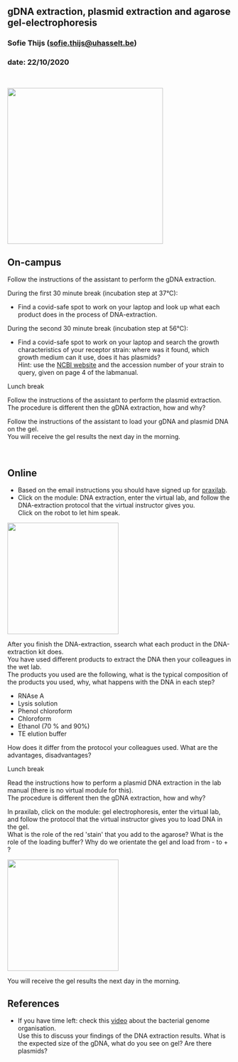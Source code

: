 ## gDNA extraction, plasmid extraction and agarose gel-electrophoresis
### Sofie Thijs (sofie.thijs@uhasselt.be)
### date: 22/10/2020


&nbsp;
&nbsp;


<img src="https://cdn.kastatic.org/ka-perseus-images/281341d0ce02b9d8f7c74ece5424b580e8ff438f.png" width="350px">


## On-campus

Follow the instructions of the assistant to perform the gDNA extraction.  

During the first 30 minute break (incubation step at 37°C):   
- Find a covid-safe spot to work on your laptop and look up what each product does in the process of DNA-extraction.  

During the second 30 minute break (incubation step at 56°C):  
- Find a covid-safe spot to work on your laptop and search the growth characteristics of your receptor strain: where was it found, which growth medium can it use, does it has plasmids?  
Hint: use the [NCBI website](https://www.ncbi.nlm.nih.gov/) and the accession number of your strain to query, given on page 4 of the labmanual.  

Lunch break

Follow the instructions of the assistant to perform the plasmid extraction.  
The procedure is different then the gDNA extraction, how and why?  

Follow the instructions of the assistant to load your gDNA and plasmid DNA on the gel.  
You will receive the gel results the next day in the morning.

&nbsp;
&nbsp;

## Online

- Based on the email instructions you should have signed up for [praxilab](https://praxilabs.com/en/sign-up).
- Click on the module: DNA extraction, enter the virtual lab, and follow the DNA-extraction protocol that the virtual instructor gives you.  
Click on the robot to let him speak.

<img src="https://praxilabs.com/EnglishContent/images/News/Biology.jpg" width="250px">

After you finish the DNA-extraction, ssearch what each product in the DNA-extraction kit does.  
You have used different products to extract the DNA then your colleagues in the wet lab.  
The products you used are the following, what is the typical composition of the products you used, why, what happens with the DNA in each step?  
- RNAse A  
- Lysis solution  
- Phenol chloroform  
- Chloroform  
- Ethanol (70 % and 90%)  
- TE elution buffer  

How does it differ from the protocol your colleagues used. What are the advantages, disadvantages?  

Lunch break

Read the instructions how to perform a plasmid DNA extraction in the lab manual (there is no virtual module for this).  
The procedure is different then the gDNA extraction, how and why?  

In praxilab, click on the module: gel electrophoresis, enter the virtual lab, and follow the protocol that the virtual instructor gives you to load DNA in the gel.  
What is the role of the red 'stain' that you add to the agarose?  What is the role of the loading buffer?  Why do we orientate the gel and load from - to + ?  

<img src="https://praxilabs.com/EnglishContent/images/O_NewVirtualLab/Molecular%20Biology/Protein%20Electrophoresis/1.png" width="250px">  

You will receive the gel results the next day in the morning.

## References
- If you have time left: check this [video](https://github.com/Sofie8/Practicum_conjugation_MOGEN/blob/main/Thebacterialgenome.mp4) about the bacterial genome organisation.  
Use this to discuss your findings of the DNA extraction results. What is the expected size of the gDNA, what do you see on gel? Are there plasmids?

&nbsp;
&nbsp;
